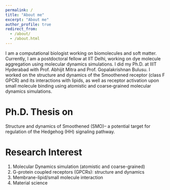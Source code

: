 ```yaml
---
permalink: /
title: "About me"
excerpt: "About me"
author_profile: true
redirect_from: 
  - /about/
  - /about.html
---
```


I am a computational biologist working on biomolecules and soft matter. Currently, I am a postdoctoral fellow
at IIT Delhi, working on dye molecule aggregation using molecular dynamics simulations. I did my Ph.D. at IIIT
Hyderabad with Prof. Abhijit Mitra and Prof. Gopalakrishnan Bulusu. I worked on the structure and dynamics of
the Smoothened receptor (class F GPCR) and its interactions with lipids, as well as receptor activation upon small
molecule binding using atomistic and coarse‑grained molecular dynamics simulations.

Ph.D. Thesis on
======
Structure and dynamics of Smoothened (SMO)– a potential target for regulation of the Hedgehog (HH) signaling pathway.

Research Interest
======
1. Molecular Dynamics simulation (atomistic and coarse-grained)
1. G-protein coupled receptors (GPCRs): structure and dynamics
1. Membrane-lipid/small molecule interaction
1. Material science


